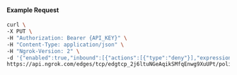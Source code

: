 <!-- Code generated for API Clients. DO NOT EDIT. -->

#### Example Request

```bash
curl \
-X PUT \
-H "Authorization: Bearer {API_KEY}" \
-H "Content-Type: application/json" \
-H "Ngrok-Version: 2" \
-d '{"enabled":true,"inbound":[{"actions":[{"type":"deny"}],"expressions":["conn.client_ip == '192.0.2.0'"],"name":"Block IP"}]}' \
https://api.ngrok.com/edges/tcp/edgtcp_2j6ltuNGeAqikSMfqEnwg9XuUPt/policy
```
